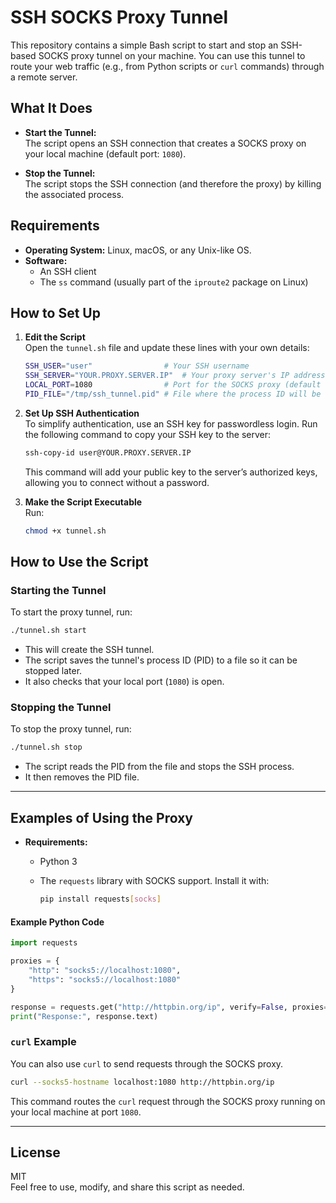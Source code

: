 # SSH SOCKS Proxy Tunnel

This repository contains a simple Bash script to start and stop an SSH-based SOCKS proxy tunnel on your machine. You can use this tunnel to route your web traffic (e.g., from Python scripts or `curl` commands) through a remote server.

## What It Does

- **Start the Tunnel:**  
  The script opens an SSH connection that creates a SOCKS proxy on your local machine (default port: `1080`).
  
- **Stop the Tunnel:**  
  The script stops the SSH connection (and therefore the proxy) by killing the associated process.

## Requirements

- **Operating System:** Linux, macOS, or any Unix-like OS.
- **Software:**  
  - An SSH client  
  - The `ss` command (usually part of the `iproute2` package on Linux)

## How to Set Up

1. **Edit the Script**  
   Open the `tunnel.sh` file and update these lines with your own details:
   ```bash
   SSH_USER="user"                # Your SSH username
   SSH_SERVER="YOUR.PROXY.SERVER.IP"  # Your proxy server's IP address
   LOCAL_PORT=1080                # Port for the SOCKS proxy (default is 1080)
   PID_FILE="/tmp/ssh_tunnel.pid" # File where the process ID will be stored
   ```

2. **Set Up SSH Authentication**  
   To simplify authentication, use an SSH key for passwordless login. Run the following command to copy your SSH key to the server:
   ```bash
   ssh-copy-id user@YOUR.PROXY.SERVER.IP
   ```
   This command will add your public key to the server’s authorized keys, allowing you to connect without a password.

3. **Make the Script Executable**  
   Run:
   ```bash
   chmod +x tunnel.sh
   ```

## How to Use the Script

### Starting the Tunnel
To start the proxy tunnel, run:
```bash
./tunnel.sh start
```
- This will create the SSH tunnel.
- The script saves the tunnel's process ID (PID) to a file so it can be stopped later.
- It also checks that your local port (`1080`) is open.

### Stopping the Tunnel
To stop the proxy tunnel, run:
```bash
./tunnel.sh stop
```
- The script reads the PID from the file and stops the SSH process.
- It then removes the PID file.

---

## Examples of Using the Proxy
- **Requirements:**  
  - Python 3  
  - The `requests` library with SOCKS support. Install it with:

    ```bash
    pip install requests[socks]
    ```
    
#### Example Python Code
```python
import requests

proxies = {
    "http": "socks5://localhost:1080",
    "https": "socks5://localhost:1080"
}

response = requests.get("http://httpbin.org/ip", verify=False, proxies=proxies)
print("Response:", response.text)
```

### `curl` Example
You can also use `curl` to send requests through the SOCKS proxy.

```bash
curl --socks5-hostname localhost:1080 http://httpbin.org/ip
```

This command routes the `curl` request through the SOCKS proxy running on your local machine at port `1080`.

---

## License
MIT  
Feel free to use, modify, and share this script as needed.
